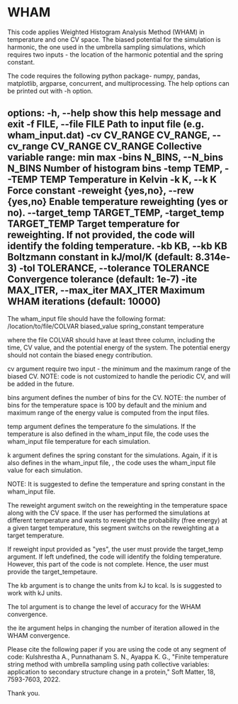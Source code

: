# WHAM
This code applies Weighted Histogram Analysis Method (WHAM) in temperature and one CV space. The biased potential for the simulation is harmonic, the one used in the umbrella sampling simulations, which requires two inputs - the location of the harmonic potential and the spring constant.

The code requires the following python package- numpy, pandas, matplotlib, argparse, concurrent, and multiprocessing. The help options can be printed out with -h option.

options:
  -h, --help            show this help message and exit
  -f FILE, --file FILE  Path to input file (e.g. wham_input.dat)
  -cv CV_RANGE CV_RANGE, --cv_range CV_RANGE CV_RANGE
                        Collective variable range: min max
  -bins N_BINS, --N_bins N_BINS
                        Number of histogram bins
  -temp TEMP, --TEMP TEMP
                        Temperature in Kelvin
  -k K, --k K           Force constant
  -reweight {yes,no}, --rew {yes,no}
                        Enable temperature reweighting (yes or no).
  --target_temp TARGET_TEMP, -target_temp TARGET_TEMP
                        Target temperature for reweighting. If not provided, the code will identify the folding
                        temperature.
  -kb KB, --kb KB       Boltzmann constant in kJ/mol/K (default: 8.314e-3)
  -tol TOLERANCE, --tolerance TOLERANCE
                        Convergence tolerance (default: 1e-7)
  -ite MAX_ITER, --max_iter MAX_ITER
                        Maximum WHAM iterations (default: 10000)
---------------------------------------------------------
The wham_input file should have the following format:
/location/to/file/COLVAR biased_value spring_constant temperature

where the file COLVAR should have at least three column, including the time, CV value, and the potential energy of the system. The potential energy should not contain the biased enegy contribution. 

cv argument require two input - the minimum and the maximum range of the biased CV. NOTE: code is not customized to handle the periodic CV, and will be added in the future. 

bins argument defines the number of bins for the CV. NOTE: the number of bins for the temperature space is 100 by default and the minium and maximum range of the energy value is computed from the input files. 

temp argument defines the temperature fo the simulations. If the temperature is also defined in the wham_input file, the code uses the wham_input file temperature for each simulation.

k argument defines the spring constant for the simulations. Again, if it is also defines in the wham_input file, , the code uses the wham_input file value for each simulation.

NOTE: It is suggested to define the temperature and spring constant in the wham_input file. 

The reweight argument switch on the reweighting in the temperature space along with the CV space. If the user has performed the simulations at different temperature and wants to reweight the probability (free energy) at a given target temperature, this segment switchs on the reweighting at a target temperature. 

If reweight input provided as "yes", the user must provide the target_temp argument. If left undefined, the code will identify the folding temperature. However, this part of the code is not complete. Hence, the user must provide the target_tempetaure. 

The kb argument is to change the units from kJ to kcal. Is is suggested to work with kJ units. 

The tol argument is to change the level of accuracy for the WHAM convergence. 

the ite argument helps in changing the number of iteration allowed in the WHAM convergence. 

Please cite the following paper if you are using the code ot any segment of code:
Kulshrestha A., Punnathanam S. N., Ayappa K. G., "Finite temperature string method with umbrella sampling using path collective variables: application to secondary structure change in a protein," Soft Matter, 18, 7593-7603, 2022. 

Thank you.




